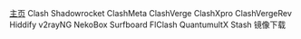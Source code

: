 [主页](https://github.com/wangzai69/fanqiang) Clash Shadowrocket ClashMeta ClashVerge ClashXpro ClashVergeRev Hiddify v2rayNG NekoBox Surfboard FlClash QuantumultX Stash 镜像下载
